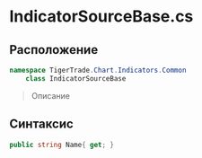 
# IndicatorSourceBase.cs
## Расположение
```csharp
namespace TigerTrade.Chart.Indicators.Common  
    class IndicatorSourceBase
```

> Описание

## Синтаксис
```csharp
public string Name{ get; }
```
